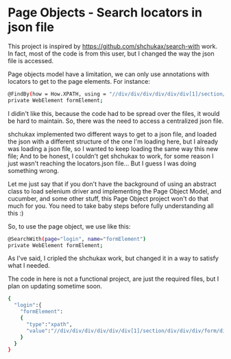 # Page Objects - Search locators in json file

This project is inspired by https://github.com/shchukax/search-with work. In fact, most of the code is from this user, but I changed the way the json file is accessed.

Page objects model have a limitation, we can only use annotations with locators to get to the page elements. For instance:

```sh
@FindBy(how = How.XPATH, using = "//div/div/div/div/div/div[1]/section/div/div/div/form/div[1]/input")
private WebElement formElement;
```

I didin't like this, because the code had to be spread over the files, it would be hard to maintain.
So, there was the need to access a centralized json file.

shchukax implemented two different ways to get to a json file, and loaded the json with a different structure of the one I'm loading here, but I already was loading a json file, so I wanted to keep loading the same way this new file; And to be honest, I couldn't get shchukax to work, for some reason I just wasn't reaching the locators.json file... But I guess I was doing something wrong.

Let me just say that if you don't have the background of using an abstract class to load selenium driver and implementing the Page Object Model, and cucumber, and some other stuff, this Page Object project won't do that much for you. You need to take baby steps before fully understanding all this :)

So, to use the page object, we use like this:

```sh
@SearchWith(page="login", name="formElement")
private WebElement formElement;
```

As I've said, I cripled the shchukax work, but changed it in a way to satisfy what I needed.

The code in here is not a functional project, are just the required files, but I plan on updating sometime soon.

```sh
{
  "login":{
    "formElement":
    {
      "type":"xpath",
      "value":"//div/div/div/div/div/div[1]/section/div/div/div/form/div[1]/input"
    }
  }
}
```
